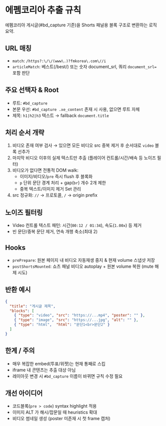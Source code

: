 # 에펨코리아 추출 규칙

에펨코리아 게시글(#bd_capture 기준)을 Shorts 패널용 블록 구조로 변환하는 로직 요약.

## URL 매칭
- `match`: `/https?:\/\/(www\.)?fmkorea\.com\//i`
- `articleMatch`: 베스트(/best/) 또는 숫자 document_srl, 쿼리 `document_srl=` 포함 판단

## 주요 선택자 & Root
- 루트: `#bd_capture`
- 본문 우선: `#bd_capture .xe_content` 존재 시 사용, 없으면 루트 자체
- 제목: `h1|h2|h3` 텍스트 → fallback `document.title`

## 처리 순서 개략
1. 비디오 존재 여부 검사 → 있으면 모든 비디오 src 중복 제거 후 순서대로 `video` 블록 선추가
2. 마지막 비디오 이후의 실제 텍스트만 추출 (플레이어 컨트롤/시간/배속 등 노이즈 필터)
3. 비디오가 없다면 전통적 DOM walk:
   - 이미지/비디오/`pre` 즉시 flush 후 블록화
   - `p` 단위 문단 경계 처리 + gap(`br`) 개수 2개 제한
   - 중복 텍스트/이미지 제거 Set 관리
4. src 정규화: `//` → 프로토콜, `/` → origin prefix

## 노이즈 필터링
- Video 컨트롤 텍스트 패턴: 시간(`00:12 / 01:34`), 속도(`1.00x`) 등 제거
- 빈 문단/중복 문단 제거, 연속 개행 축소(최대 2)

## Hooks
- `prePrepare`: 원본 페이지 내 비디오 자동재생 중지 & 현재 volume 스냅샷 저장
- `postShortsMounted`: 쇼츠 패널 비디오 autoplay + 원본 volume 복원 (mute 해제 시도)

## 반환 예시
```json
{
  "title": "게시글 제목",
  "blocks": [
    { "type": "video", "src": "https://...mp4", "poster": "" },
    { "type": "image", "src": "https://...jpg", "alt": "" },
    { "type": "html",  "html": "문단1<br>문단2" }
  ]
}
```

## 한계 / 주의
- 매우 복잡한 embed(투표/위젯)는 현재 통째로 스킵
- iframe 내 콘텐츠는 추출 대상 아님
- 레이아웃 변경 시 `#bd_capture` 이름이 바뀌면 규칙 수정 필요

## 개선 아이디어
- 코드블록(`pre > code`) syntax highlight 적용
- 이미지 ALT 가 해시/잡문일 때 heuristics 확대
- 비디오 썸네일 생성 (poster 미존재 시 첫 frame 캡처)
